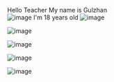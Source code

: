 Hello Teacher My name is Gulzhan  
![image](https://user-images.githubusercontent.com/57478403/108700588-030d9080-7531-11eb-9c8f-f2aac07245bc.png)
I'm 18 years old
![image](https://user-images.githubusercontent.com/57478403/108700709-35b78900-7531-11eb-8b46-695b86ea5f06.png)

![image](https://user-images.githubusercontent.com/57478403/108700753-4831c280-7531-11eb-9c02-d818ab1ab421.png)

![image](https://user-images.githubusercontent.com/57478403/108700806-57187500-7531-11eb-9279-be044a26380a.png)

![image](https://user-images.githubusercontent.com/57478403/108700899-79aa8e00-7531-11eb-905c-304c95391aab.png)

![image](https://user-images.githubusercontent.com/57478403/108700926-8202c900-7531-11eb-8365-1ce49336b6e4.png)
